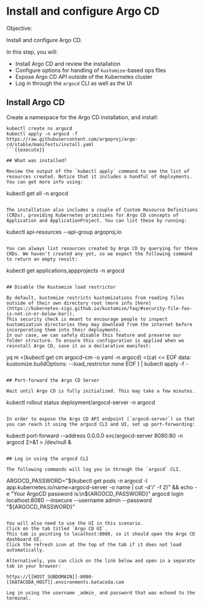 # Install and configure Argo CD

Objective:


Install and configure Argo CD.

In this step, you will:
* Install Argo CD and review the installation
* Configure options for handling of `kustomize`-based ops files
* Expose Argo CD API outside of the Kubernetes cluster
* Log in through the `argocd` CLI as well as the UI

## Install Argo CD

Create a namespace for the Argo CD installation, and install:

```
kubectl create ns argocd
kubectl apply -n argocd -f https://raw.githubusercontent.com/argoproj/argo-cd/stable/manifests/install.yaml
```{{execute}}

## What was installed?

Review the output of the `kubectl apply` command to see the list of resources created. Notice that it includes a handful of deployments. You can get more info using:
```
kubectl get all -n argocd
```{{execute}}

The installation also includes a couple of Custom Resource Definitions (CRDs), providing Kubernetes primitives for Argo CD concepts of Application and ApplicationProject. You can list these by running:
```
kubectl api-resources --api-group argoproj.io 
```{{execute}}

You can always list resources created by Argo CD by querying for these CRDs. We haven't created any yet, so we expect the following command to return an empty result:
```
kubectl get applications,appprojects -n argocd
```{{execute}}

## Disable the Kustomize load restrictor

By default, kustomize restricts kustomizations from reading files outside of their own directory root (more info [here](https://kubernetes-sigs.github.io/kustomize/faq/#security-file-foo-is-not-in-or-below-bar)).
This security check is meant to encourage people to inspect kustomization directories they may download from the internet before incorporating them into their deployments.
In our case, we can safely disable this feature and preserve our folder structure. To ensure this configuration is applied when we reinstall Argo CD, save it as a declarative manifest:

```
yq m <(kubectl get cm argocd-cm -o yaml -n argocd) <(cat << EOF
data:
  kustomize.buildOptions: --load_restrictor none
EOF
) | kubectl apply -f -
```{{execute}}

## Port-forward the Argo CD Server

Wait until Argo CD is fully initialized. This may take a few minutes.

```
kubectl rollout status deployment/argocd-server -n argocd
```{{execute}}

In order to expose the Argo CD API endpoint (`argocd-server`) so that you can reach it using the argocd CLI and UI, set up port-forwarding:

```
kubectl port-forward --address 0.0.0.0 svc/argocd-server 8080:80 -n argocd 2>&1 > /dev/null &
```{{execute}}

## Log in using the argocd CLI

The following commands will log you in through the `argocd` CLI.
```
ARGOCD_PASSWORD="$(kubectl get pods -n argocd -l app.kubernetes.io/name=argocd-server -o name | cut -d'/' -f 2)" && echo -e "Your ArgoCD password is:\n${ARGOCD_PASSWORD}"
argocd login localhost:8080 --insecure --username admin --password "${ARGOCD_PASSWORD}"
```{{execute T1}}

You will also need to use the UI in this scenario. 
Click on the tab titled `Argo CD UI`. 
This tab is pointing to localhost:8080, so it should open the Argo CD dashboard UI. 
Click the refresh icon at the top of the tab if it does not load automatically.

Alternatively, you can click on the link below and open in a separate tab in your browser:

https://[[HOST_SUBDOMAIN]]-8080-[[KATACODA_HOST]].environments.katacoda.com

Log in using the username _admin_ and password that was echoed to the terminal.
